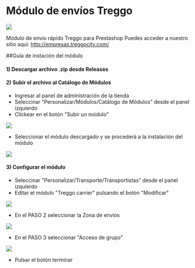 # Módulo de envíos Treggo


![](https://i.imgur.com/DYo1Ad5.jpg)

Módulo de envío rápido Treggo para Prestashop
Puedes acceder a nuestro sitio aquí: <http://empresas.treggocity.com/>


##Guía de instación del  módulo

#### 1) Descargar archivo .zip desde Releases
#### 2) Subir el archivo al Catálogo de Módulos

+ Ingresar al panel de administración de la tienda
+ Seleccinar "Personalizar/Módulos/Catálogo de Módulos" desde el panel izquierdo
+ Clickear en el botón "Subir un módulo"

![](https://i.imgur.com/MupNT1d.png)


+ Seleccionar el módulo descargado y se procederá a la instalación del módulo

![](https://i.imgur.com/XTWBA2Q.png)

#### 3) Configurar el módulo
+ Seleccinar "Personalizar/Transporte/Transportistas" desde el panel izquierdo
+ Editar el módulo "Treggo carrier" pulsando el botón "Modificar"

![](https://i.imgur.com/KGHQ8pJ.png)

+ En el PASO 2 seleccionar la Zona de envios

![](https://i.imgur.com/M7I1izd.png)


+ En el PASO 3 seleccionar "Acceso de grupo"

![](https://i.imgur.com/j3sWmaS.png)
+ Pulsar el botón terminar
